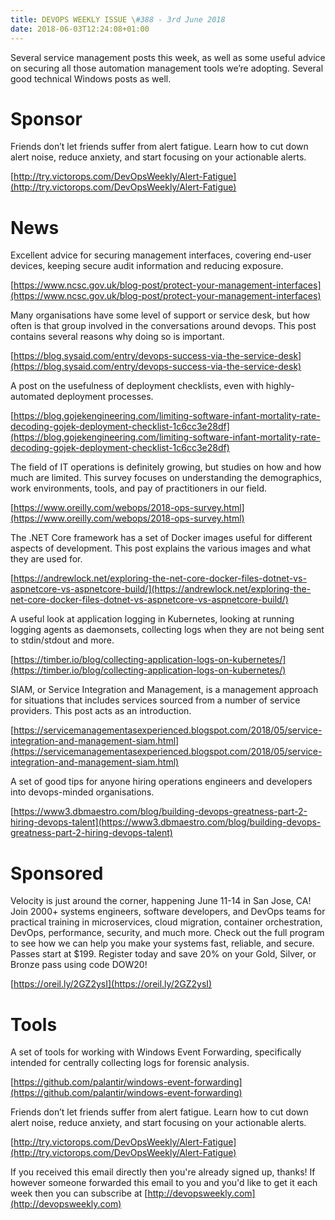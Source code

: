 ```yaml
---
title: DEVOPS WEEKLY ISSUE \#388 - 3rd June 2018 
date: 2018-06-03T12:24:08+01:00
---
```


Several service management posts this week, as well as some useful advice on securing all those automation management tools we’re adopting. Several good technical Windows posts as well.


Sponsor
======

Friends don’t let friends suffer from alert fatigue. Learn how to cut down alert noise, reduce anxiety, and start focusing on your actionable alerts.

[http://try.victorops.com/DevOpsWeekly/Alert-Fatigue](http://try.victorops.com/DevOpsWeekly/Alert-Fatigue)


News
====

Excellent advice for securing management interfaces, covering end-user devices, keeping secure audit information and reducing exposure.

[https://www.ncsc.gov.uk/blog-post/protect-your-management-interfaces](https://www.ncsc.gov.uk/blog-post/protect-your-management-interfaces)


Many organisations have some level of support or service desk, but how often is that group involved in the conversations around devops. This post contains several reasons why doing so is important.

[https://blog.sysaid.com/entry/devops-success-via-the-service-desk](https://blog.sysaid.com/entry/devops-success-via-the-service-desk)


A post on the usefulness of deployment checklists, even with highly-automated deployment processes.

[https://blog.gojekengineering.com/limiting-software-infant-mortality-rate-decoding-gojek-deployment-checklist-1c6cc3e28df](https://blog.gojekengineering.com/limiting-software-infant-mortality-rate-decoding-gojek-deployment-checklist-1c6cc3e28df)


The field of IT operations is definitely growing, but studies on how and how much are limited. This survey focuses on understanding the demographics, work environments, tools, and pay of practitioners in our field.

[https://www.oreilly.com/webops/2018-ops-survey.html](https://www.oreilly.com/webops/2018-ops-survey.html)


The .NET Core framework has a set of Docker images useful for different aspects of development. This post explains the various images and what they are used for.

[https://andrewlock.net/exploring-the-net-core-docker-files-dotnet-vs-aspnetcore-vs-aspnetcore-build/](https://andrewlock.net/exploring-the-net-core-docker-files-dotnet-vs-aspnetcore-vs-aspnetcore-build/)


A useful look at application logging in Kubernetes, looking at running logging agents as daemonsets, collecting logs when they are not being sent to stdin/stdout and more.

[https://timber.io/blog/collecting-application-logs-on-kubernetes/](https://timber.io/blog/collecting-application-logs-on-kubernetes/)


SIAM, or Service Integration and Management, is a management approach for situations that includes services sourced from a number of service providers. This post acts as an introduction.

[https://servicemanagementasexperienced.blogspot.com/2018/05/service-integration-and-management-siam.html](https://servicemanagementasexperienced.blogspot.com/2018/05/service-integration-and-management-siam.html)


A set of good tips for anyone hiring operations engineers and developers into devops-minded organisations.

[https://www3.dbmaestro.com/blog/building-devops-greatness-part-2-hiring-devops-talent](https://www3.dbmaestro.com/blog/building-devops-greatness-part-2-hiring-devops-talent)


Sponsored
========

Velocity is just around the corner, happening June 11-14 in San Jose, CA! Join 2000+ systems engineers, software developers, and DevOps teams for practical training in microservices, cloud migration, container orchestration, DevOps, performance, security, and much more. Check out the full program to see how we can help you make your systems fast, reliable, and secure. Passes start at $199. Register today and save 20% on your Gold, Silver, or Bronze pass using code DOW20!

[https://oreil.ly/2GZ2ysI](https://oreil.ly/2GZ2ysI)


Tools
=====

A set of tools for working with Windows Event Forwarding, specifically intended for centrally collecting logs for forensic analysis.

[https://github.com/palantir/windows-event-forwarding](https://github.com/palantir/windows-event-forwarding)



Friends don’t let friends suffer from alert fatigue. Learn how to cut down alert noise, reduce anxiety, and start focusing on your actionable alerts.

[http://try.victorops.com/DevOpsWeekly/Alert-Fatigue](http://try.victorops.com/DevOpsWeekly/Alert-Fatigue)



If you received this email directly then you're already signed up, thanks! If however someone forwarded this email to you and you'd like to get it each week then you can subscribe at [http://devopsweekly.com](http://devopsweekly.com)

